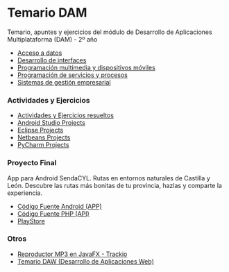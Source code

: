 # Temario DAM

Temario, apuntes y ejercicios del módulo de Desarrollo de Aplicaciones Multiplataforma (DAM) - 2º año

  - [Acceso a datos](AD)
  - [Desarrollo de interfaces](DI)
  - [Programación multimedia y dispositivos móviles](PMDM)
  - [Programación de servicios y procesos](PSP)
  - [Sistemas de gestión empresarial](SGE)

### Actividades y Ejercicios

  - [Actividades y Ejercicios resueltos](ACTIVIDADES/actividades)
  - [Android Studio Projects](ACTIVIDADES/android-studio-projects)
  - [Eclipse Projects](ACTIVIDADES/eclipse-projects)
  - [Netbeans Projects](ACTIVIDADES/netbeans-projects)
  - [PyCharm Projects](ACTIVIDADES/pycharm-projects)

### Proyecto Final

App para Android SendaCYL. Rutas en entornos naturales de Castilla y León. Descubre las rutas más bonitas de tu provincia, hazlas y comparte la experiencia.

  - [Código Fuente Android (APP)](SENDACYL/sendacyl-app)
  - [Código Fuente PHP (API)](SENDACYL/sendacyl-api)
  - [PlayStore](https://play.google.com/store/apps/details?id=com.sendacyl&hl=es)

### Otros

  - [Reproductor MP3 en JavaFX - Trackio](https://github.com/statickidz/Trackio)
  - [Temario DAW (Desarrollo de Aplicaciones Web)](https://github.com/statickidz/TemarioDAW)

